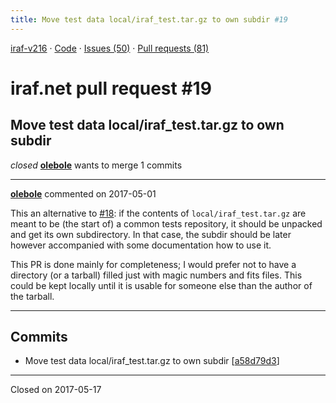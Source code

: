 ```yaml
---
title: Move test data local/iraf_test.tar.gz to own subdir #19
---
```


[iraf-v216](/iraf-v216) · [Code](https://github.com/iraf-community/iraf/tree/iraf-v216) · [Issues (50)](/iraf-v216/issues) · [Pull requests (81)](/iraf-v216/issues/pulls)

# iraf.net pull request #19
## Move test data local/iraf_test.tar.gz to own subdir
*closed* **[olebole](https://github.com/olebole)** wants to merge 1 commits

- - - -

**[olebole](https://github.com/olebole)** commented on 2017-05-01

This an alternative to [#18](https://iraf-community.github.io/iraf-v216/issues/18): if the contents of `local/iraf_test.tar.gz` are meant to be (the start of) a common tests repository, it should be unpacked and get its own subdirectory. In that case, the subdir should be later however accompanied with some documentation how to use it.  
  
This PR is done mainly for completeness; I would prefer not to have a directory (or a tarball) filled just with magic numbers and fits files. This could be kept locally until it is usable for someone else than the author of the tarball.
- - - -

## Commits

* Move test data local/iraf_test.tar.gz to own subdir [[a58d79d3](https://github.com/iraf-community/iraf/commit/a58d79d3025a79113aa886ea9bbb98d5737e56da)]

- - - -

Closed on 2017-05-17
